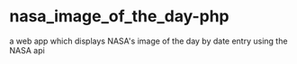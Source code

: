 # nasa_image_of_the_day-php
a web app which displays NASA's image of the day by date entry using the NASA api
